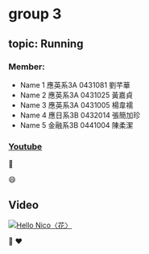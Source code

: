 # group 3
## topic: Running

### Member:

* Name 1 應英系3A 0431081 劉芊華 
* Name 2 應英系3A 0431025 黃嘉貞
* Name 3 應英系3A 0431005 楊韋襦
* Name 4 應日系3B 0432014 張簡加珍
* Name 5 金融系3B 0441004 陳柔潔

### [Youtube](https://www.youtube.com)

:pig:

:smile:

## Video
[![Hello Nico〈花〉](https://img.youtube.com/vi/StTqXEQ2l-Y/0.jpg)](https://www.youtube.com/watch?v=BlblBvpVgjE "Hello Nico〈花〉")

:green_heart:
:heart:
